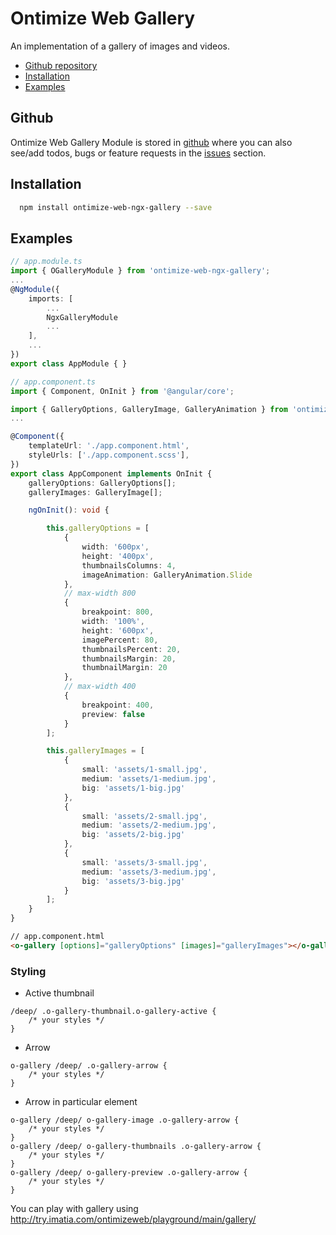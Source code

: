 # Ontimize Web Gallery

An implementation of a gallery of images and videos.


* [Github repository](#github)
* [Installation](#installation)
* [Examples](#examples)


## Github
Ontimize Web Gallery Module is stored in [github](https://github.com/OntimizeWeb/ontimize-web-ngx-gallery) where you can also see/add todos, bugs or feature requests in the [issues](https://github.com/OntimizeWeb/ontimize-web-ngx-gallery/issues) section.

## Installation

```bash
  npm install ontimize-web-ngx-gallery --save
```

## Examples
````ts
// app.module.ts
import { OGalleryModule } from 'ontimize-web-ngx-gallery';
...
@NgModule({
    imports: [
        ...
        NgxGalleryModule
        ...
    ],
    ...
})
export class AppModule { }
````

````ts
// app.component.ts
import { Component, OnInit } from '@angular/core';

import { GalleryOptions, GalleryImage, GalleryAnimation } from 'ontimize-web-ngx-gallery';
...

@Component({
    templateUrl: './app.component.html',
    styleUrls: ['./app.component.scss'],
})
export class AppComponent implements OnInit {
    galleryOptions: GalleryOptions[];
    galleryImages: GalleryImage[];

    ngOnInit(): void {

        this.galleryOptions = [
            {
                width: '600px',
                height: '400px',
                thumbnailsColumns: 4,
                imageAnimation: GalleryAnimation.Slide
            },
            // max-width 800
            {
                breakpoint: 800,
                width: '100%',
                height: '600px',
                imagePercent: 80,
                thumbnailsPercent: 20,
                thumbnailsMargin: 20,
                thumbnailMargin: 20
            },
            // max-width 400
            {
                breakpoint: 400,
                preview: false
            }
        ];

        this.galleryImages = [
            {
                small: 'assets/1-small.jpg',
                medium: 'assets/1-medium.jpg',
                big: 'assets/1-big.jpg'
            },
            {
                small: 'assets/2-small.jpg',
                medium: 'assets/2-medium.jpg',
                big: 'assets/2-big.jpg'
            },
            {
                small: 'assets/3-small.jpg',
                medium: 'assets/3-medium.jpg',
                big: 'assets/3-big.jpg'
            }
        ];
    }
}

````

````html
// app.component.html
<o-gallery [options]="galleryOptions" [images]="galleryImages"></o-gallery>
````

### Styling
- Active thumbnail
```
/deep/ .o-gallery-thumbnail.o-gallery-active {  
    /* your styles */
}
```

- Arrow
```
o-gallery /deep/ .o-gallery-arrow {
    /* your styles */
}
```

- Arrow in particular element
```
o-gallery /deep/ o-gallery-image .o-gallery-arrow {
    /* your styles */
}
o-gallery /deep/ o-gallery-thumbnails .o-gallery-arrow {
    /* your styles */
}
o-gallery /deep/ o-gallery-preview .o-gallery-arrow {
    /* your styles */
}
```

You can play with gallery using http://try.imatia.com/ontimizeweb/playground/main/gallery/



